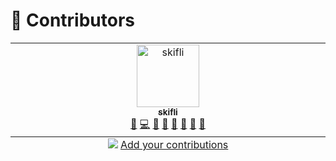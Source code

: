 <!-- Part of the Exeme Project, under the MIT license. See '/LICENSE' for license information. SPDX-License-Identifier: MIT License. -->

# 👤 Contributors

<!-- ALL-CONTRIBUTORS-LIST:START - Do not remove or modify this section -->
<!-- prettier-ignore-start -->
<!-- markdownlint-disable -->
<table>
  <tbody>
    <tr>
      <td align="center" valign="top" width="14.28%"><a href="http://skifli.github.io"><img src="https://avatars.githubusercontent.com/u/121291719?v=4?s=100" width="100px;" alt="skifli"/><br /><sub><b>skifli</b></sub></a><br /><a href="#bug-skifli" title="Bug reports">🐛</a> <a href="#code-skifli" title="Code">💻</a> <a href="#doc-skifli" title="Documentation">📖</a> <a href="#design-skifli" title="Design">🎨</a> <a href="#ideas-skifli" title="Ideas, Planning, & Feedback">🤔</a> <a href="#maintenance-skifli" title="Maintenance">🚧</a> <a href="#projectManagement-skifli" title="Project Management">📆</a> <a href="#review-skifli" title="Reviewed Pull Requests">👀</a></td>
    </tr>
  </tbody>
  <tfoot>
    <tr>
      <td align="center" size="13px" colspan="7">
        <img src="https://raw.githubusercontent.com/all-contributors/all-contributors-cli/1b8533af435da9854653492b1327a23a4dbd0a10/assets/logo-small.svg">
          <a href="https://all-contributors.js.org/docs/en/bot/usage">Add your contributions</a>
        </img>
      </td>
    </tr>
  </tfoot>
</table>

<!-- markdownlint-restore -->
<!-- prettier-ignore-end -->

<!-- ALL-CONTRIBUTORS-LIST:END -->

